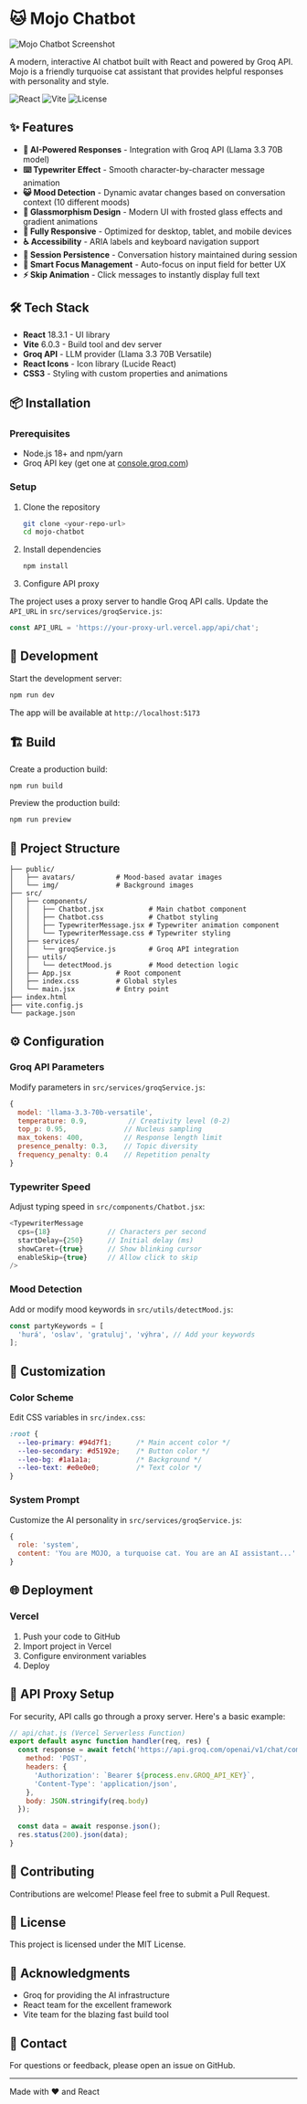 # 🐱 Mojo Chatbot

![Mojo Chatbot Screenshot](./public/img/mockup.png)

A modern, interactive AI chatbot built with React and powered by Groq API. Mojo is a friendly turquoise cat assistant that provides helpful responses with personality and style.

![React](https://img.shields.io/badge/React-18.3.1-61DAFB?logo=react)
![Vite](https://img.shields.io/badge/Vite-6.0.3-646CFF?logo=vite)
![License](https://img.shields.io/badge/License-MIT-green)

## ✨ Features

- **🤖 AI-Powered Responses** - Integration with Groq API (Llama 3.3 70B model)
- **⌨️ Typewriter Effect** - Smooth character-by-character message animation
- **😺 Mood Detection** - Dynamic avatar changes based on conversation context (10 different moods)
- **🎨 Glassmorphism Design** - Modern UI with frosted glass effects and gradient animations
- **📱 Fully Responsive** - Optimized for desktop, tablet, and mobile devices
- **♿ Accessibility** - ARIA labels and keyboard navigation support
- **💾 Session Persistence** - Conversation history maintained during session
- **🎯 Smart Focus Management** - Auto-focus on input field for better UX
- **⚡ Skip Animation** - Click messages to instantly display full text

## 🛠️ Tech Stack

- **React** 18.3.1 - UI library
- **Vite** 6.0.3 - Build tool and dev server
- **Groq API** - LLM provider (Llama 3.3 70B Versatile)
- **React Icons** - Icon library (Lucide React)
- **CSS3** - Styling with custom properties and animations

## 📦 Installation

### Prerequisites

- Node.js 18+ and npm/yarn
- Groq API key (get one at [console.groq.com](https://console.groq.com))

### Setup

1. Clone the repository

    ```bash
    git clone <your-repo-url>
    cd mojo-chatbot
    ```

2. Install dependencies

    ```bash
    npm install
    ```

3. Configure API proxy

The project uses a proxy server to handle Groq API calls. Update the `API_URL` in `src/services/groqService.js`:

```javascript
const API_URL = 'https://your-proxy-url.vercel.app/api/chat';
```

## 🚀 Development

Start the development server:

```bash
npm run dev
```

The app will be available at `http://localhost:5173`

## 🏗️ Build

Create a production build:

```bash
npm run build
```

Preview the production build:

```bash
npm run preview
```

## 📁 Project Structure

```mojo-chatbot/
├── public/
│   ├── avatars/          # Mood-based avatar images
│   └── img/              # Background images
├── src/
│   ├── components/
│   │   ├── Chatbot.jsx           # Main chatbot component
│   │   ├── Chatbot.css           # Chatbot styling
│   │   ├── TypewriterMessage.jsx # Typewriter animation component
│   │   └── TypewriterMessage.css # Typewriter styling
│   ├── services/
│   │   └── groqService.js        # Groq API integration
│   ├── utils/
│   │   └── detectMood.js         # Mood detection logic
│   ├── App.jsx           # Root component
│   ├── index.css         # Global styles
│   └── main.jsx          # Entry point
├── index.html
├── vite.config.js
└── package.json
```

## ⚙️ Configuration

### Groq API Parameters

Modify parameters in `src/services/groqService.js`:

```javascript
{
  model: 'llama-3.3-70b-versatile',
  temperature: 0.9,          // Creativity level (0-2)
  top_p: 0.95,              // Nucleus sampling
  max_tokens: 400,          // Response length limit
  presence_penalty: 0.3,    // Topic diversity
  frequency_penalty: 0.4    // Repetition penalty
}
```

### Typewriter Speed

Adjust typing speed in `src/components/Chatbot.jsx`:

```javascript
<TypewriterMessage
  cps={18}              // Characters per second
  startDelay={250}      // Initial delay (ms)
  showCaret={true}      // Show blinking cursor
  enableSkip={true}     // Allow click to skip
/>
```

### Mood Detection

Add or modify mood keywords in `src/utils/detectMood.js`:

```javascript
const partyKeywords = [
  'hurá', 'oslav', 'gratuluj', 'výhra', // Add your keywords
];
```

## 🎨 Customization

### Color Scheme

Edit CSS variables in `src/index.css`:

```css
:root {
  --leo-primary: #94d7f1;      /* Main accent color */
  --leo-secondary: #d5192e;    /* Button color */
  --leo-bg: #1a1a1a;           /* Background */
  --leo-text: #e0e0e0;         /* Text color */
}
```

### System Prompt

Customize the AI personality in `src/services/groqService.js`:

```javascript
{
  role: 'system',
  content: 'You are MOJO, a turquoise cat. You are an AI assistant...'
}
```

## 🌐 Deployment

### Vercel

1. Push your code to GitHub
2. Import project in Vercel
3. Configure environment variables
4. Deploy

## 📝 API Proxy Setup

For security, API calls go through a proxy server. Here's a basic example:

```javascript
// api/chat.js (Vercel Serverless Function)
export default async function handler(req, res) {
  const response = await fetch('https://api.groq.com/openai/v1/chat/completions', {
    method: 'POST',
    headers: {
      'Authorization': `Bearer ${process.env.GROQ_API_KEY}`,
      'Content-Type': 'application/json',
    },
    body: JSON.stringify(req.body)
  });
  
  const data = await response.json();
  res.status(200).json(data);
}
```

## 🤝 Contributing

Contributions are welcome! Please feel free to submit a Pull Request.

## 📄 License

This project is licensed under the MIT License.

## 🙏 Acknowledgments

- Groq for providing the AI infrastructure
- React team for the excellent framework
- Vite team for the blazing fast build tool

## 📧 Contact

For questions or feedback, please open an issue on GitHub.

---

Made with ❤️ and React
